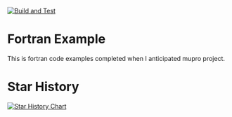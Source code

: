 [![Build and Test](https://github.com/xiaotantanya/fortran_example/actions/workflows/blank.yml/badge.svg)](https://github.com/xiaotantanya/fortran_example/actions/workflows/blank.yml)

# Fortran Example
This is fortran code examples completed when I anticipated mupro project.

# Star History

[![Star History Chart](https://api.star-history.com/svg?repos=xiaotantanya/fortran_example&type=Date)](https://star-history.com/#xiaotantanya/fortran_example&Date)
